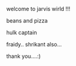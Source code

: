 welcome to jarvis wirld !!!


beans and pizza

hulk
captain

fraidy..
 shrikant also...




thank you....:)

